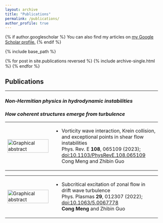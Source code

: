 ```yaml
---
layout: archive
title: "Publications"
permalink: /publications/
author_profile: true
---
```


{% if author.googlescholar %}
  You can also find my articles on <u><a href="{{author.googlescholar}}">my Google Scholar profile</a>.</u>
{% endif %}

{% include base_path %}

{% for post in site.publications reversed %}
  {% include archive-single.html %}
{% endfor %}
## Publications
-----

### _Non-Hermitian physics in hydrodynamic instabilities_
<table>
  <tr>
    <td width="30%"><img src="/images/kh.jpg" alt="Graphical abstract" width="100%" /></td>
    <td>
      <ul>
        <li><span class="papertitle">Vorticity wave interaction, Krein collision, and exceptional points in shear flow instabilities</span><br/>
        Phys. Rev. E <strong>108</strong>, 065109 (2023); <a href="https://doi.org/10.1103/PhysRevE.108.065109">doi:10.1103/PhysRevE.108.065109</a> <a 
        <strong>Cong Meng</strong> and Zhibin Guo</li>
      </ul>
    </td>
  </tr>
          
### _How coherent structures emerge from turbulence_
<table>
  <tr>
    <td width="30%"><img src="/images/zonalflow.jpg" alt="Graphical abstract" width="100%" /></td>
    <td>
      <ul>
        <li><span class="papertitle">Subcritical excitation of zonal flow in drift wave turbulence</span><br/>
        Phys. Plasmas <strong>29</strong>, 012307 (2022); <a href="https://doi.org/10.1063/5.0067778">doi:10.1063/5.0067778</a><br/>
        <strong>Cong Meng</strong> and Zhibin Guo</li>
      </ul>
    </td>
  </tr>
</table>
